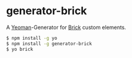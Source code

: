 # generator-brick 

A [Yeoman](https://github.com/yeoman/yeoman)-Generator for [Brick](https://github.com/mozilla/brick/) custom elements.

```bash
$ npm install -g yo
$ npm install -g generator-brick
$ yo brick
```

